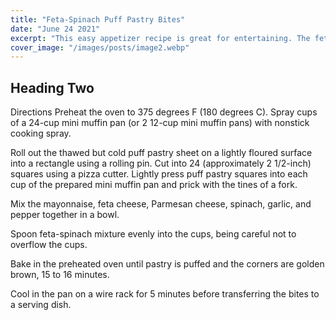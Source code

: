 ```yaml
---
title: "Feta-Spinach Puff Pastry Bites"
date: "June 24 2021"
excerpt: "This easy appetizer recipe is great for entertaining. The feta cheese adds a light bite to the rich, creamy spinach and cheese-filled cups that will make them unforgettable."
cover_image: "/images/posts/image2.webp"
---
```


## Heading Two

Directions
Preheat the oven to 375 degrees F (180 degrees C). Spray cups of a 24-cup mini muffin pan (or 2 12-cup mini muffin pans) with nonstick cooking spray.

Roll out the thawed but cold puff pastry sheet on a lightly floured surface into a rectangle using a rolling pin. Cut into 24 (approximately 2 1/2-inch) squares using a pizza cutter. Lightly press puff pastry squares into each cup of the prepared mini muffin pan and prick with the tines of a fork.

Mix the mayonnaise, feta cheese, Parmesan cheese, spinach, garlic, and pepper together in a bowl.

Spoon feta-spinach mixture evenly into the cups, being careful not to overflow the cups.

Bake in the preheated oven until pastry is puffed and the corners are golden brown, 15 to 16 minutes.

Cool in the pan on a wire rack for 5 minutes before transferring the bites to a serving dish.
